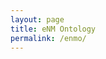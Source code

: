 ```yaml
---
layout: page
title: eNM Ontology
permalink: /enmo/
---
```


<head>
  <style>
    ul {
      list-style-type: none;
      padding-left: 0;
    }
    ul ul {
      margin-left: 20px; 
      position: relative;
    }
    ul ul:before {
      content: '';
      position: absolute;
      top: 0;
      bottom: 0;
      left: -10px; 
      width: 1px;
      background-color: #ccc; 
    }
    ul li {
      margin-bottom: 5px; 
    }
    .enmo-label {
      font-weight: bold; /* Make enmo labels bold */
      cursor: pointer; 
    }
    .erm-name {
      color: #1f77b4;
      text-decoration: underline;
      cursor: pointer;
      display: none; /* Hide ERMs by default */
    }
  </style>
</head>
  <div id="indented-list">
  </div>

<script>
    // Function to build hierarchical structure
    function buildHierarchy(enmoData, ermData) {
      const nodeMap = {};

      // Helper function to get or create a node
      const getNode = (id, label) => {
        if (!nodeMap[id]) {
          nodeMap[id] = { name: label || id, children: [] };
        }
        return nodeMap[id];
      };

      // Build the enmo hierarchy
      Object.keys(enmoData).forEach(enmoKey => {
        const enmo = enmoData[enmoKey];
        if (enmo && enmo.curie && enmo.label) {
          getNode(enmo.curie, enmo.label);
        }
        if (enmo && enmo.a) {
          const subclasses = Array.isArray(enmo.a) ? enmo.a : [enmo.a];
          subclasses.forEach(subclass => {
            const parent = getNode(subclass);
            const child = getNode(enmo.curie, enmo.label);
            parent.children.push(child);
          });
        }
      });

      // Place the erm terms under the correct enmo terms
      Object.keys(ermData).forEach(ermKey => {
        const erm = ermData[ermKey];
        if (erm && erm.id && erm.a) {
          const parent = getNode(erm.a);
          const child = getNode(erm.id, erm.id.replace('ERM', 'erm:ERM'));
          parent.children.push(child);
        }
      });

      // Extract the top-level nodes (nodes that are not children of any other node)
      const topLevelNodes = Object.values(nodeMap).filter(node => {
        if (node.children.length === 0 && !node.name.startsWith('erm:ERM')) {
          return false; // Exclude nodes without children that are not ERMs
        }
        return !Object.values(nodeMap).some(n => n.children.includes(node));
      });

      return topLevelNodes;
    }

    // Function to create the indented list
    function createIndentedList(data) {
      const container = document.getElementById('indented-list');
      const ul = document.createElement('ul');
      container.appendChild(ul);

      // Function to recursively create list items
      function createListItems(items, parentElement) {
        items.forEach(item => {
          if (item.children.length > 0 || item.name.startsWith('erm:ERM')) {
            const li = document.createElement('li');
            const span = document.createElement('span');
            span.textContent = item.name;
            span.href = item.href;

            if (item.children.length > 0) {
              span.classList.add('enmo-label'); // Apply bold styling to enmo labels
              const ermCount = item.children.filter(child => child.name.startsWith('erm:ERM')).length;
              if (ermCount > 0) {
                const countSpan = document.createElement('span');
                countSpan.textContent = ` (${ermCount} ERMs)`;
                countSpan.style.color = '#888'; 
                span.appendChild(countSpan); // Append countSpan to enmo-label span
              }
            }

            li.appendChild(span);

            if (item.children.length > 0) {
              const childUl = document.createElement('ul');
              li.appendChild(childUl);
              createListItems(item.children, childUl); // Recursively call for children
            }

            if (item.name.startsWith('erm:ERM')) {
              const ermName = item.name.replace('erm:ERM', 'erm/ERM');
              const ermLink = document.createElement('a');
              ermLink.href = `../substance/${ermName}`;
              ermLink.target = '_blank';
              ermLink.classList.add('erm-name');
              ermLink.textContent = item.name; // Display the ERM name as the link text
              li.appendChild(ermLink);
              li.style.display = 'none'; // Hide ERMs by default
            }

            parentElement.appendChild(li);
          }
        });
      }

      createListItems(data, ul); 

      // Event listener to toggle visibility of ERMs when clicking on enmo labels
      container.addEventListener('click', function(event) {
        const target = event.target;
        if (target.classList.contains('enmo-label')) {
          const ul = target.nextElementSibling; // Get the sibling ul
          if (ul) {
            const childElems = Array.from(ul.children);
            childElems.forEach(elem => {
              elem.style.display = elem.style.display === 'none' ? 'block' : 'none'; // Toggle display
            });
          }
        }
      });
    }

    // Fetch and process enmo and erm data using Jekyll's site.data
    document.addEventListener('DOMContentLoaded', async () => {
      try {
        const [enmoData, ermData] = await Promise.all([
          {% assign enmo_data = site.data.enmo %} {{ enmo_data | jsonify }},
          {% assign erm_data = site.data.erm %} {{ erm_data | jsonify }}
        ]);
        const hierarchyData = buildHierarchy(enmoData, ermData);
        createIndentedList(hierarchyData);
      } catch (error) {
        console.error('Error fetching or parsing data:', error);
      }
    });
</script>

